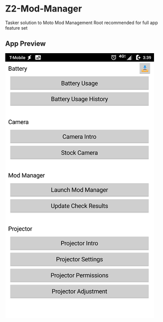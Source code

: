 # Z2-Mod-Manager
Tasker solution to Moto Mod Management
Root recommended for full app feature set

## App Preview
![Application Preview](https://github.com/rcmaehl/Z2-Mod-Manager/blob/master/AppPreview.png)
